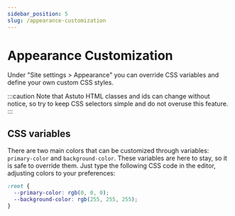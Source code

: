 ```yaml
---
sidebar_position: 5
slug: /appearance-customization
---
```


# Appearance Customization

Under "Site settings > Appearance" you can override CSS variables and define your own custom CSS styles.

:::caution
Note that Astuto HTML classes and ids can change without notice, so try to keep CSS selectors simple and do not overuse this feature.
:::

## CSS variables

There are two main colors that can be customized through variables: `primary-color` and `background-color`. These variables are here to stay, so it is safe to override them. Just type the following CSS code in the editor, adjusting colors to your preferences:

```css
:root {
  --primary-color: rgb(0, 0, 0);
  --background-color: rgb(255, 255, 255);
}
```